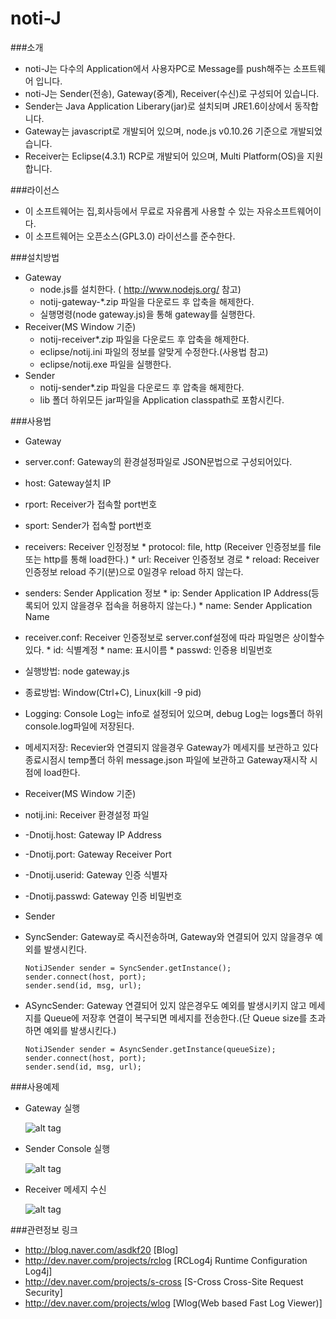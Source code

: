 noti-J
=====

###소개
 * noti-J는 다수의 Application에서 사용자PC로 Message를 push해주는 소프트웨어 입니다.
 * noti-J는 Sender(전송), Gateway(중계), Receiver(수신)로 구성되어 있습니다.
 * Sender는 Java Application Liberary(jar)로 설치되며 JRE1.6이상에서 동작합니다.
 * Gateway는 javascript로 개발되어 있으며, node.js v0.10.26 기준으로 개발되었습니다.
 * Receiver는 Eclipse(4.3.1) RCP로 개발되어 있으며, Multi Platform(OS)을 지원합니다.

###라이선스
 * 이 소프트웨어는 집,회사등에서 무료로 자유롭게 사용할 수 있는 자유소프트웨어이다.
 * 이 소프트웨어는 오픈소스(GPL3.0) 라이선스를 준수한다.

###설치방법
 * Gateway
   * node.js를 설치한다. ( http://www.nodejs.org/ 참고)
   * notij-gateway-*.zip 파일을 다운로드 후 압축을 해제한다.
   * 실행명령(node gateway.js)을 통해 gateway를 실행한다.
 * Receiver(MS Window 기준)
   * notij-receiver*.zip 파일을 다운로드 후 압축을 해제한다.
   * eclipse/notij.ini 파일의 정보를 알맞게 수정한다.(사용법 참고)
   * eclipse/notij.exe 파일을 실행한다.
 * Sender
   * notij-sender*.zip 파일을 다운로드 후 압축을 해제한다.
   * lib 폴더 하위모든 jar파일을 Application classpath로 포함시킨다.

###사용법
 * Gateway
  * server.conf: Gateway의 환경설정파일로 JSON문법으로 구성되어있다.
   * host: Gateway설치 IP
   * rport: Receiver가 접속할 port번호
   * sport: Sender가 접속할 port번호
   * receivers: Receiver 인정정보
    * protocol: file, http (Receiver 인증정보를 file 또는 http를 통해 load한다.)
    * url: Receiver 인증정보 경로
    * reload: Receiver 인증정보 reload 주기(분)으로 0일경우 reload 하지 않는다.
   * senders: Sender Application 정보
    * ip: Sender Application IP Address(등록되어 있지 않을경우 접속을 허용하지 않는다.)
    * name: Sender Application Name
   * receiver.conf: Receiver 인증정보로 server.conf설정에 따라 파일명은 상이할수 있다.
    * id: 식별계정
    * name: 표시이름
    * passwd: 인증용 비밀번호
   * 실행방법: node gateway.js
   * 종료방법: Window(Ctrl+C), Linux(kill -9 pid)
   * Logging: Console Log는 info로 설정되어 있으며, debug Log는 logs폴더 하위 console.log파일에 저장된다.
   * 메세지저장: Recevier와 연결되지 않을경우 Gateway가 메세지를 보관하고 있다 종료시점시 temp폴더 하위 message.json 파일에 보관하고 Gateway재시작 시점에 load한다.

 * Receiver(MS Window 기준)
  * notij.ini: Receiver 환경설정 파일     
   * -Dnotij.host: Gateway IP Address
   * -Dnotij.port: Gateway Receiver Port
   * -Dnotij.userid: Gateway 인증 식별자
   * -Dnotij.passwd: Gateway 인증 비밀번호
   
 * Sender
  * SyncSender: Gateway로 즉시전송하며, Gateway와 연결되어 있지 않을경우 예외를 발생시킨다.
    ```
    NotiJSender sender = SyncSender.getInstance();
    sender.connect(host, port);
    sender.send(id, msg, url); 
    ```
  * ASyncSender: Gateway 연결되어 있지 않은경우도 예외를 발생시키지 않고
     메세지를 Queue에 저장후 연결이 복구되면 메세지를 전송한다.(단 Queue size를 초과하면 예외를 발생시킨다.)
    ```
    NotiJSender sender = AsyncSender.getInstance(queueSize);
    sender.connect(host, port);
    sender.send(id, msg, url);  
    ```

###사용예제
* Gateway 실행

  ![alt tag](http://dev.naver.com/wiki/noti-j/pds/FrontPage/gateway.png)

* Sender Console 실행

  ![alt tag](http://dev.naver.com/wiki/noti-j/pds/FrontPage/sender.png)

* Receiver 메세지 수신

  ![alt tag](http://dev.naver.com/wiki/noti-j/pds/FrontPage/receiver.png)
 
###관련정보 링크
 * http://blog.naver.com/asdkf20 [Blog]
 * http://dev.naver.com/projects/rclog [RCLog4j Runtime Configuration Log4j]
 * http://dev.naver.com/projects/s-cross [S-Cross Cross-Site Request Security]
 * http://dev.naver.com/projects/wlog [Wlog(Web based Fast Log Viewer)]
